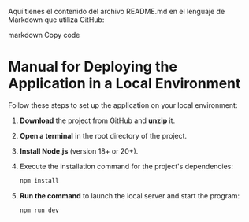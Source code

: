 
Aquí tienes el contenido del archivo README.md en el lenguaje de Markdown que utiliza GitHub:

markdown
Copy code
# Manual for Deploying the Application in a Local Environment

Follow these steps to set up the application on your local environment:

1. **Download** the project from GitHub and **unzip** it.
2. **Open a terminal** in the root directory of the project.
3. **Install Node.js** (version 18+ or 20+).
4. Execute the installation command for the project's dependencies:

    ```bash
    npm install
    ```

5. **Run the command** to launch the local server and start the program:

    ```bash
    npm run dev
    ```
